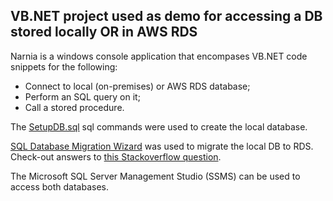 ## VB.NET project used as demo for accessing a DB stored locally OR in AWS RDS

Narnia is a windows console application that encompases VB.NET code snippets for the following:
* Connect to local (on-premises) or AWS RDS database;
* Perform an SQL query on it;
* Call a stored procedure.

The [SetupDB.sql](.\SetupDB.sql) sql commands were used to create the local database.

[SQL Database Migration Wizard](http://sqlazuremw.codeplex.com/) was used to migrate the local DB to RDS. Check-out answers to [this Stackoverflow question](http://sqlazuremw.codeplex.com/).

The Microsoft SQL Server Management Studio (SSMS) can be used to access both databases.

